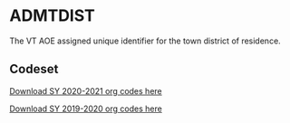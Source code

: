 # ADMTDIST

The VT AOE assigned unique identifier for the town district of residence. 

## Codeset

[Download SY 2020-2021 org codes here](https://slds.education.vermont.gov/HelpDocumentAttachments/49.xlsx)

[Download SY 2019-2020 org codes here](https://slds.education.vermont.gov/HelpDocumentAttachments/28.xlsx)